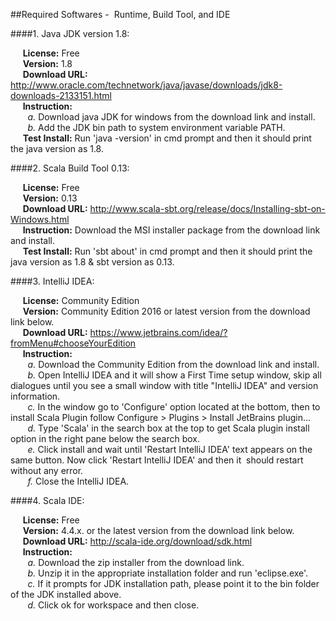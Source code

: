 ##Required Softwares -  Runtime, Build Tool, and IDE

####1. Java JDK version 1.8:

     **License:** Free  
     **Version:** 1.8  
     **Download URL:** http://www.oracle.com/technetwork/java/javase/downloads/jdk8-downloads-2133151.html  
     **Instruction:**  
       *a.* Download java JDK for windows from the download link and install.  
       *b.* Add the JDK bin path to system environment variable PATH.  
     **Test Install:** Run 'java -version' in cmd prompt and then it should print the java version as 1.8.  

####2. Scala Build Tool 0.13:

     **License:** Free  
     **Version:** 0.13  
     **Download URL:** http://www.scala-sbt.org/release/docs/Installing-sbt-on-Windows.html  
     **Instruction:** Download the MSI installer package from the download link and install.  
     **Test Install:** Run 'sbt about' in cmd prompt and then it should print the java version as 1.8 & sbt version as 0.13.  

####3. IntelliJ IDEA:

     **License:** Community Edition  
     **Version:** Community Edition 2016 or latest version from the download link below.  
     **Download URL:** https://www.jetbrains.com/idea/?fromMenu#chooseYourEdition  
     **Instruction:**  
       *a.* Download the Community Edition from the download link and install.  
       *b.* Open IntelliJ IDEA and it will show a First Time setup window, skip all dialogues until you see a small window with title "IntelliJ IDEA" and version information.  
       *c.* In the window go to 'Configure' option located at the bottom, then to install Scala Plugin follow Configure &gt; Plugins &gt; Install JetBrains plugin...  
       *d.* Type 'Scala' in the search box at the top to get Scala plugin install option in the right pane below the search box.  
       *e.* Click install and wait until 'Restart IntelliJ IDEA' text appears on the same button. Now click 'Restart IntelliJ IDEA' and then it  should restart without any error.  
       *f.* Close the IntelliJ IDEA.

####4. Scala IDE:

     **License:** Free  
     **Version:** 4.4.x. or the latest version from the download link below.  
     **Download URL:** http://scala-ide.org/download/sdk.html  
     **Instruction:**  
       *a.* Download the zip installer from the download link.  
       *b.* Unzip it in the appropriate installation folder and run 'eclipse.exe'.  
       *c.* If it prompts for JDK installation path, please point it to the bin folder of the JDK installed above.  
       *d.* Click ok for workspace and then close.
       
       
       
       
